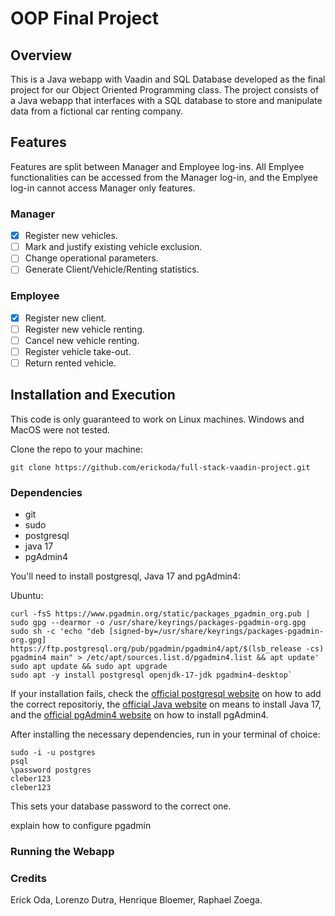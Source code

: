 # OOP Final Project
## Overview
This is a Java webapp with Vaadin and SQL Database developed as the final project for our Object Oriented Programming class. The project consists of a Java webapp that interfaces with a SQL database to store and manipulate data from a fictional car renting company.
## Features
Features are split between Manager and Employee log-ins. All Emplyee functionalities can be accessed from the Manager log-in, and the Emplyee log-in cannot access Manager only features.
### Manager
- [X] Register new vehicles.
- [ ] Mark and justify existing vehicle exclusion.
- [ ] Change operational parameters. 
- [ ] Generate Client/Vehicle/Renting statistics.
### Employee
- [X] Register new client.
- [ ] Register new vehicle renting.
- [ ] Cancel new vehicle renting.
- [ ] Register vehicle take-out.
- [ ] Return rented vehicle.
## Installation and Execution
This code is only guaranteed to work on Linux machines. Windows and MacOS were not tested.

Clone the repo to your machine:
```
git clone https://github.com/erickoda/full-stack-vaadin-project.git
```

### Dependencies
- git
- sudo
- postgresql
- java 17
- pgAdmin4

You'll need to install postgresql, Java 17 and pgAdmin4:

Ubuntu: 
```
curl -fsS https://www.pgadmin.org/static/packages_pgadmin_org.pub | sudo gpg --dearmor -o /usr/share/keyrings/packages-pgadmin-org.gpg
sudo sh -c 'echo "deb [signed-by=/usr/share/keyrings/packages-pgadmin-org.gpg] https://ftp.postgresql.org/pub/pgadmin/pgadmin4/apt/$(lsb_release -cs) pgadmin4 main" > /etc/apt/sources.list.d/pgadmin4.list && apt update'
sudo apt update && sudo apt upgrade
sudo apt -y install postgresql openjdk-17-jdk pgadmin4-desktop`
```

If your installation fails, check the [official postgresql website](https://www.postgresql.org/download/linux/ubuntu/) on how to add the correct repositoriy, the [official Java website](https://docs.oracle.com/en/java/javase/17/install/installation-jdk-linux-platforms.html#GUID-737A84E4-2EFF-4D38-8E60-3E29D1B884B8) on means to install Java 17, and the [official pgAdmin4 website](https://www.pgadmin.org/download/pgadmin-4-apt/) on how to install pgAdmin4.

After installing the necessary dependencies, run in your terminal of choice:
```
sudo -i -u postgres
psql
\password postgres
cleber123
cleber123
```
This sets your database password to the correct one.

explain how to configure pgadmin

### Running the Webapp

### Credits
Erick Oda, Lorenzo Dutra, Henrique Bloemer, Raphael Zoega.

